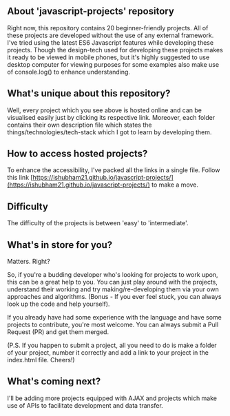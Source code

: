 ## About 'javascript-projects' repository

Right now, this repository contains 20 beginner-friendly projects. All of these projects are developed without the use of any external framework. I've tried using the latest ES6 Javascript features while developing these projects.
Though the design-tech used for developing these projects makes it ready to be viewed in mobile phones, but it's highly suggested to use desktop computer for viewing purposes for some examples also make use of console.log() to enhance understanding.
## What's unique about this repository?

Well, every project which you see above is hosted online and can be visualised easily just by clicking its respective link. Moreover, each folder contains their own description file which states the things/technologies/tech-stack which I got to learn by developing them. 

## How to access hosted projects?

To enhance the accessibility, I've packed all the links in a single file.
Follow this link [https://ishubham21.github.io/javascript-projects/](https://ishubham21.github.io/javascript-projects/) to make a move. 


## Difficulty

The difficulty of the projects is between 'easy' to 'intermediate'.

## What's in store for you?

Matters. Right? 

So, if you're a budding developer who's looking for projects to work upon, this can be a great help to you. You can just play around with the projects, understand their working and try making/re-developing them via your own approaches and algorithms. (Bonus - If you ever feel stuck, you can always look up the code and help yourself).

If you already have had some experience with the language and have some projects to contribute, you're most welcome. You can always submit a Pull Request (PR) and get them merged. 

(P.S. If you happen to submit a project, all you need to do is make a folder of your project, number it correctly and add a link to your project in the index.html file. Cheers!)

## What's coming next?

I'll be adding more projects equipped with AJAX and projects which make use of APIs to facilitate development and data transfer.

